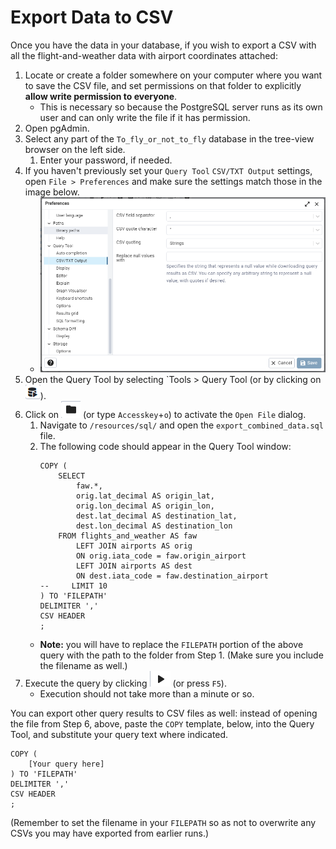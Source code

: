 # Export Data to CSV

Once you have the data in your database, if you wish to export a CSV with all the flight-and-weather data with airport coordinates attached:

1. Locate or create a folder somewhere on your computer where you want to save the CSV file, and set permissions on that folder to explicitly **allow write permission to everyone**.
   - This is necessary so because the PostgreSQL server runs as its own user and can only write the file if it has permission.
2. Open pgAdmin.
3. Select any part of the `To_fly_or_not_to_fly` database in the tree-view browser on the left side.
   1. Enter your password, if needed.
4. If you haven't previously set your `Query Tool` `CSV/TXT Output` settings, open `File > Preferences` and make sure the settings match those in the image below.
   - ![pgAdmin Query Tool CSV/TXT Output settings](../images/pgAdmin_csv-txt_output_settings.png)
5. Open the Query Tool by selecting `Tools > Query Tool (or by clicking on ![the Query Tool buttion](../images/pgAdmin_query_tool_button.png)).
6. Click on ![the `Open File` button](../images/pgAdmin_query_tool_open_file_button.png) (or type `Accesskey`+`o`) to activate the `Open File` dialog.
   1. Navigate to `/resources/sql/` and open the `export_combined_data.sql` file.
   2. The following code should appear in the Query Tool window:
      ```
      COPY (
          SELECT
              faw.*,
              orig.lat_decimal AS origin_lat,
              orig.lon_decimal AS origin_lon,
              dest.lat_decimal AS destination_lat,
              dest.lon_decimal AS destination_lon
          FROM flights_and_weather AS faw
              LEFT JOIN airports AS orig
              ON orig.iata_code = faw.origin_airport
              LEFT JOIN airports AS dest
              ON dest.iata_code = faw.destination_airport
      --     LIMIT 10
      ) TO 'FILEPATH'
      DELIMITER ','
      CSV HEADER
      ;
      ```
    - **Note:** you will have to replace the `FILEPATH` portion of the above query with the path to the folder from Step 1. (Make sure you include the filename as well.)
7. Execute the query by clicking ![the Execute/Refresh button](../images/pgAdmin_query_tool_execute_button.png) (or press `F5`).
   - Execution should not take more than a minute or so.

You can export other query results to CSV files as well: instead of opening the file from Step 6, above, paste the `COPY` template, below, into the Query Tool, and substitute your query text where indicated.
```
COPY (
    [Your query here]
) TO 'FILEPATH'
DELIMITER ','
CSV HEADER
;
```
(Remember to set the filename in your `FILEPATH` so as not to overwrite any CSVs you may have exported from earlier runs.)
